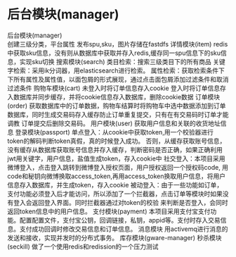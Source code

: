后台模块(manager)
===
<b style="color:red"></b>
后台模块(manager)<br>
创建三级分类，平台属性
发布spu,sku，图片存储在fastdfs
详情模块(item)
redis中获取sku信息，没有则从数据库中获取并存入redis,缓存同一spu信息下的sku信息，实现sku切换
搜索模块(search)
类目检索：搜索三级类目下的所有商品
关键字检索：采用ik分词器，用elasticsearch进行检索。
属性检索：获取检索条件下下所有属性及属性值，以面包屑的形式展现，通过点击面包屑添加过滤条件和取消过滤条件
购物车模块(cart)
未登入时将订单信息存入cookie
登入时将订单信息存入数据库并同步缓存，并将cookie信息存入数据库，删除cookie数据
订单模块(order)
获取数据库中的订单数据，购物车结算时将购物车中选中数据添加到订单数据库，同时生成交易码存入缓存防止订单重复提交，只有在有交易码时订单才能调教
订单提交后删除交易码。
用户模块(user)
获取用户信息和关联的收货地址信息
登录模块(passport)
单点登入：从cookie中获取token,用一个校验器进行token的解码判断token真假，真的时候登入成功。
否则，从缓存获取账号信息，没有缓存从数据库获取账号信息并存入缓存，判断密码是否正确，如果正确利用jwt用关键字，用户信息，盐值生成token，存入cookie中
社交登入：本项目采用微博登入，点击登入跳转到微博登入授权页面，用户授权返回一个授权码code,
用code和秘钥向微博换取access_token,再用access_token换取用户信息，将用户信息存入数据库，并生成token，存入cookie
被动登入：由于一些功能如订单，支付功能必须登入后才能访问，所以添加了一个拦截器，点击订单等模块时如果没有登入会返回登入界面。同时拦截器通过对token的校验
来判断是否登入，会同时返回token信息中的用户信息。
支付模块(payment)
本项目采用支付宝支付功能。配置配置文件，支付宝公钥，回调链接，私钥，appid等。支付时存入交易信息。支付成功回调时修改交易信息和订单信息。
消息模块
用activemq进行消息的发送和接收，实现并发时的分布式事务。
库存模块(gware-manager)
秒杀模块(seckill)
做了一个使用redis和redission的一个压力测试
